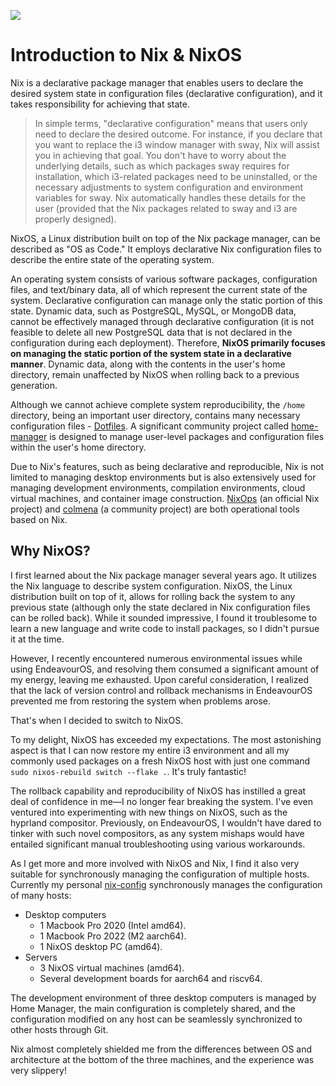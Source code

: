 ![](/nixos-and-flakes-book.webp)

# Introduction to Nix & NixOS

Nix is a declarative package manager that enables users to declare the desired system state in configuration files (declarative configuration), and it takes responsibility for achieving that state.

> In simple terms, "declarative configuration" means that users only need to declare the desired outcome. For instance, if you declare that you want to replace the i3 window manager with sway, Nix will assist you in achieving that goal. You don't have to worry about the underlying details, such as which packages sway requires for installation, which i3-related packages need to be uninstalled, or the necessary adjustments to system configuration and environment variables for sway. Nix automatically handles these details for the user (provided that the Nix packages related to sway and i3 are properly designed).

NixOS, a Linux distribution built on top of the Nix package manager, can be described as "OS as Code." It employs declarative Nix configuration files to describe the entire state of the operating system.

An operating system consists of various software packages, configuration files, and text/binary data, all of which represent the current state of the system. Declarative configuration can manage only the static portion of this state. Dynamic data, such as PostgreSQL, MySQL, or MongoDB data, cannot be effectively managed through declarative configuration (it is not feasible to delete all new PostgreSQL data that is not declared in the configuration during each deployment).
Therefore, **NixOS primarily focuses on managing the static portion of the system state in a declarative manner**.
Dynamic data, along with the contents in the user's home directory, remain unaffected by NixOS when rolling back to a previous generation.

Although we cannot achieve complete system reproducibility, the `/home` directory, being an important user directory, contains many necessary configuration files - [Dotfiles](https://wiki.archlinux.org/title/Dotfiles). A significant community project called [home-manager](https://github.com/nix-community/home-manager) is designed to manage user-level packages and configuration files within the user's home directory.

Due to Nix's features, such as being declarative and reproducible, Nix is not limited to managing desktop environments but is also extensively used for managing development environments, compilation environments, cloud virtual machines, and container image construction. [NixOps](https://github.com/NixOS/nixops) (an official Nix project) and [colmena](https://github.com/zhaofengli/colmena) (a community project) are both operational tools based on Nix.

## Why NixOS?

I first learned about the Nix package manager several years ago. It utilizes the Nix language to describe system configuration. NixOS, the Linux distribution built on top of it, allows for rolling back the system to any previous state (although only the state declared in Nix configuration files can be rolled back). While it sounded impressive, I found it troublesome to learn a new language and write code to install packages, so I didn't pursue it at the time.

However, I recently encountered numerous environmental issues while using EndeavourOS, and resolving them consumed a significant amount of my energy, leaving me exhausted. Upon careful consideration, I realized that the lack of version control and rollback mechanisms in EndeavourOS prevented me from restoring the system when problems arose.

That's when I decided to switch to NixOS.

To my delight, NixOS has exceeded my expectations. The most astonishing aspect is that I can now restore my entire i3 environment and all my commonly used packages on a fresh NixOS host with just one command `sudo nixos-rebuild switch --flake .`. It's truly fantastic!

The rollback capability and reproducibility of NixOS has instilled a great deal of confidence in me—I no longer fear breaking the system. I've even ventured into experimenting with new things on NixOS, such as the hyprland compositor. Previously, on EndeavourOS, I wouldn't have dared to tinker with such novel compositors, as any system mishaps would have entailed significant manual troubleshooting using various workarounds.

As I get more and more involved with NixOS and Nix, I find it also very suitable for synchronously managing the configuration of multiple hosts. 
Currently my personal [nix-config](https://github.com/ryan4yin/nix-config) synchronously manages the configuration of many hosts: 

- Desktop computers
  - 1 Macbook Pro 2020 (Intel amd64). 
  - 1 Macbook Pro 2022 (M2 aarch64). 
  - 1 NixOS desktop PC (amd64). 
- Servers
  - 3 NixOS virtual machines (amd64). 
  - Several development boards for aarch64 and riscv64. 

The development environment of three desktop computers is managed by Home Manager,
the main configuration is completely shared, and the configuration modified on any host can be seamlessly synchronized to other hosts through Git. 

Nix almost completely shielded me from the differences between OS and architecture at the bottom of the three machines, and the experience was very slippery!

